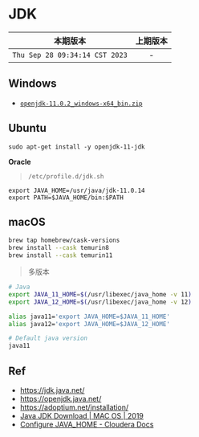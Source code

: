# JDK
|本期版本|上期版本
|:---:|:---:
`Thu Sep 28 09:34:14 CST 2023` | -

## Windows

* [`openjdk-11.0.2_windows-x64_bin.zip`](https://download.java.net/java/GA/jdk11/9/GPL/openjdk-11.0.2_windows-x64_bin.zip)

## Ubuntu

```
sudo apt-get install -y openjdk-11-jdk
```

**Oracle**

> `/etc/profile.d/jdk.sh`

```
export JAVA_HOME=/usr/java/jdk-11.0.14
export PATH=$JAVA_HOME/bin:$PATH
```

## macOS


```bash
brew tap homebrew/cask-versions
brew install --cask temurin8
brew install --cask temurin11
```

> 多版本

```bash
# Java
export JAVA_11_HOME=$(/usr/libexec/java_home -v 11)
export JAVA_12_HOME=$(/usr/libexec/java_home -v 12)

alias java11='export JAVA_HOME=$JAVA_11_HOME'
alias java12='export JAVA_HOME=$JAVA_12_HOME'

# Default java version
java11
```


## Ref

* <https://jdk.java.net/>
* <https://openjdk.java.net/>
* <https://adoptium.net/installation/>
* [Java JDK Download | MAC OS | 2019](https://www.youtube.com/watch?v=RWVTIei6aD8)
* [Configure JAVA_HOME - Cloudera Docs](https://docs.cloudera.com/cdsw/1.9.2/installation/topics/cdsw-configure-java-home.html)

